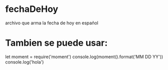 # fechaDeHoy
archivo que arma la fecha de hoy en español


# Tambien se puede usar:
let moment = require('moment')
    console.log(moment().format('MM DD YY'))
    console.log('hola')
